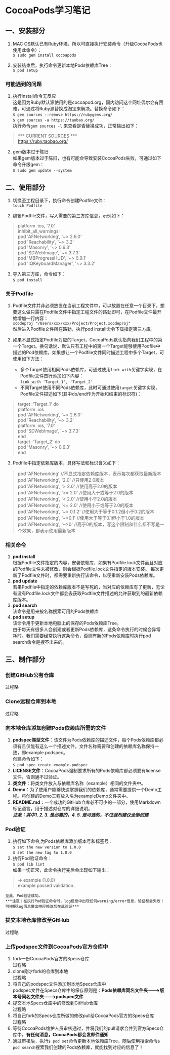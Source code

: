 # CocoaPods学习笔记

## 一、安装部分

1. MAC OS默认已有Ruby环境，所以可直接执行安装命令（升级CocoaPods也使用此命令）：  
` $ sudo gem install cocoapods `

2. 安装结束后，执行命令更新本地Pods依赖库Tree：  
` $ pod setup `

### 可能遇到的问题
1. 执行install命令无反应  
这是因为Ruby默认源使用的是cocoapod.org，国内访问这个网址偶尔会有困难，可通过将Ruby源替换成淘宝来解决。替换命令如下：  
` $ gem sources --remove https://rubygems.org/ `  
` $ gem sources -a https://taobao.org/ `  
执行命令` gem sources -l ` 来查看是否替换成功，正常输出如下：  
>	\*\*\* CURRENT SOURCES \*\*\*  
	https://ruby.taobao.org/  
	
2. gem版本过于陈旧  
如果gem版本过于陈旧，也有可能会导致安装CocoaPods失败，可通过如下命令升级gem：  
` $ sudo gem update --system `  

## 二、使用部分
1. 切换至工程目录下，执行命令创建Podfile文件：  
` touch Podfile `  

2. 编辑Podfile文件，写入需要的第三方库信息，示例如下：  
>	platform :ios, '7.0'  
	inhibit_all_warnings!  
	pod 'AFNetworking', '~> 2.6.0'  
	pod 'Reachability', '~> 3.2'  
	pod 'Masonry', '~> 0.6.3'  
	pod 'SDWebImage', '~> 3.7.3'  
	pod 'MBProgressHUD', '~> 0.9.1'  
	pod 'IQKeyboardManager', '~> 3.3.2'  

3. 导入第三方库，命令如下：  
` $ pod install `  

### 关于Podfile
1. Podfile文件并非必须放置在当前工程文件中，可以放置在任意一个目录下，想要这么做只需在Podfile文件中指定工程文件的路劲即可，在Podfile文件最开始增加一行内容：  
` xcodeproj "/Users/xxx/xxx/Project/Project.xcodeproj" `  
然后进入Podfile文件所在路劲，执行pod install命令下载指定第三方库。  

2. 如果不显式指定Podfile对应的Target，CocoaPods默认指向我们工程中的第一个Target。换句话说，默认只有工程中的第一个Target能够使用Podfile中描述的Pod依赖库。如果想让一个Podfile文件同时描述工程中多个Target，可使用如下方法：  
   * 多个Target使用相同Pods依赖库，可通过使用` link_with `关键字实现，在Podfile文件首行添加如下内容：  
   ` link_with 'Target_1', 'Target_2' `  
   * 不同Target使用不同Pods依赖库，此时可通过使用` target `关键字实现，Podfile文件描述如下(其中do/end作为开始和结束的标识符)：     
>	target :'Target_1' do  
	platform :ios  
	pod 'AFNetworking', '~> 2.6.0'  
	pod 'Reachability', '~> 3.2'  
	platform :ios, '7.0'  
	pod 'SDWebImage', '~> 3.7.3'  
	end  
	target :'Target_2' do  
	pod 'Masonry', '~> 0.6.3'  
	end  

3. Podfile中指定依赖库版本，具体写法和标识含义如下：  
>	pod 'AFNetworking'	//不显式指定依赖库版本，表示每次都获取最新版本  
	pod 'AFNetworking', '2.0'	//只使用2.0版本  
	pod 'AFNetworking', '> 2.0'	//使用高于2.0的版本  
	pod 'AFNetworking', '>= 2.0'	//使用大于或等于2.0的版本  
	pod 'AFNetworking', '< 2.0'	//使用小于2.0的版本  
	pod 'AFNetworking', '<= 2.0'	//使用小于或等于2.0的版本  
	pod 'AFNetworking', '~> 0.1.2'	//使用大于等于0.1.2但小于0.2的版本  
	pod 'AFNetworking', '~>0.1'	//使用大于等于0.1但小于1.0的版本  
	pod 'AFNetworking', '~>0'	//高于0的版本，写这个限制和什么都不写是一个效果，都表示使用最新版本  
	
### 相关命令
1. **pod install**  
根据Podfile文件指定的内容，安装依赖库，如果有Podfile.lock文件而且对应的Podfile文件未被修改，则会根据Podfile.lock文件指定的版本安装。 
每次更新了Podfile文件时，都需要重新执行该命令，以便重新安装Pods依赖库。   
2. **pod update**  
若果Podfile中指定的依赖库版本不是写死的，当对应的依赖库有了更新，无论有没有Podfile.lock文件都会去获取Podfile文件描述的允许获取到的最新依赖库版本。  
3. **pod search**  
该命令是用来按名称搜索可用的Pods依赖库  
4. **pod setup**  
该命令用于更新本地电脑上的保存的Pods依赖库Tree。  
由于每天有很多人会创建或者更新Pods依赖库，这条命令执行的时候会异常耗时。我们需要经常执行这条命令，否则有新的Pods依赖库时执行pod search命令是搜不出来的。   

## 三、制作部分
### 创建GitHub公有仓库  
过程略  

### Clone远程仓库到本地
过程略  

### 向本地仓库添加创建Pods依赖库所需的文件  
1. **podspec类型文件**：该文件为Pods依赖库的描述文件，每个Pods依赖库都必须有且仅能有这么一个描述文件。文件名称需要和创建的依赖库名称保持一致，即example.podspec。  
创建命令如下：  
` $ pod spec create example.podspec `  
2. **LICENSE文件**：CocoaPods强制要求所有的Pods依赖库都必须要有license文件，否则通不过验证。  
3. **类文件**：将类文件放入与依赖库名称（example）相同的文件夹中。  
4. **Demo**：为了使用户能够快速掌握我们的依赖库，通常需要提供一个Demo工程。将创建的Demo工程放入名为exampleDemo文件夹中。  
5. **README.md**：一个成功的GitHub仓库必不可少的一部分，使用Markdown标记语言，用于描述对仓库的详细说明。  
***注意：其中1. 2. 3. 是必需的，4. 5. 是可选的，不过强烈建议全部创建***  

### Pod验证
1. 执行如下命令,为Pods依赖库添加版本号和标签号：  
` $ set the new version to 1.0.0 `  
` $ set the new tag to 1.0.0 `  
2. 执行Pod验证命令：  
` $ pod lib lint `  
如果一切正常，此命令执行完后会出现如下输出：  
>	-> example (1.0.0)  
	example passed validation.  
	
	至此，Pod验证成功。
	***注意：在执行Pod验证命令时，log信息中出现任何warning/error信息，验证都会失败！可根据log信息做出响应修改后在此验证***  

### 提交本地仓库修改至GitHub
过程略  

### 上传podspec文件到CocoaPods官方仓库中
1. fork一份CocoaPods官方的Specs仓库  
过程略  
2. clone刚才fork的仓库到本地  
过程略  
3. 将自己的podspec文件添加到本地Specs仓库中  
podspec文件在Specs仓库中的保存原则是：**Pods依赖库同名文件夹--->版本号同名文件夹--->podspec文件**  
4. 提交本地Specs仓库中的修改到GitHub仓库  
过程略  
5. 将自己fork的Specs仓库所做的修改pull给CocoaPods官方的Specs仓库  
过程略  
6. 等待CocoaPods维护人员审核通过，并将我们的pull请求合并到官方Specs仓库中。**有任何消息，CocoaPods都会发邮件通知**  
7. 通过审核后，执行` $ pod set `命令更新本地依赖库Tree，随后使用搜索命令` $ pod search `搜索我们创建的Pods依赖库，就能找到对应的信息了！  










